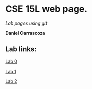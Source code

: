 # CSE 15L web page.


_Lab pages using git_

__Daniel Carrascoza__ 


## Lab links:

[Lab 0](https://danielcarrascoza.github.io/cse15l-labs-fa22/lab-report-1-week-0.html)

[Lab 1](https://danielcarrascoza.github.io/cse15l-labs-fa22/lab-report-2-week-1.html)

[Lab 2](https://danielcarrascoza.github.io/cse15l-labs-fa22/blob/main/labreport3/lab-report-3-week-3.html)
